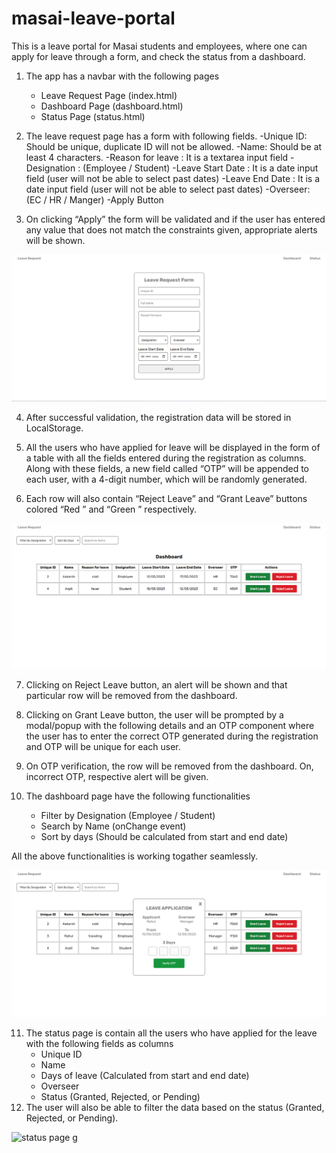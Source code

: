 # masai-leave-portal

This is a leave portal for Masai students and employees, where one can apply for leave through a form, and check the status from a dashboard.

1. The app has a navbar with the following pages

   - Leave Request Page (index.html)
   - Dashboard Page (dashboard.html)
   - Status Page (status.html)

2. The leave request page has a form with following fields.
   -Unique ID: Should be unique, duplicate ID will not be allowed.
   -Name: Should be at least 4 characters.
   -Reason for leave : It is a textarea input field
   -Designation : (Employee / Student)
   -Leave Start Date : It is a date input field (user will not be able to select past dates)
   -Leave End Date : It is a date input field (user will not be able to select past dates)
   -Overseer: (EC / HR / Manger)
   -Apply Button

3. On clicking “Apply” the form will be validated and if the user has entered any value that does not match the constraints given, appropriate alerts will be shown.

<img src="https://raw.githubusercontent.com/Kashif-Rezwi/masai-leave-portal/main/templates/Screenshot%202023-05-10%20164802.png" alt="homepage" />

4. After successful validation, the registration data will be stored in LocalStorage.

5. All the users who have applied for leave will be displayed in the form of a table with all the fields entered during the registration as columns. Along with these fields, a new field called “OTP” will be appended to each user, with a 4-digit number, which will be randomly generated.

6. Each row will also contain “Reject Leave” and “Grant Leave” buttons colored “Red ” and “Green ” respectively.

<img src="https://raw.githubusercontent.com/Kashif-Rezwi/masai-leave-portal/main/templates/Screenshot%202023-05-10%20165309.png" alt="dashboard" />

7. Clicking on Reject Leave button, an alert will be shown and that particular row will be removed from the dashboard.

8. Clicking on Grant Leave button, the user will be prompted by a modal/popup with the following details and an OTP component where the user has to enter the correct OTP generated during the registration and OTP will be unique for each user.

9. On OTP verification, the row will be removed from the dashboard. On, incorrect OTP, respective alert will be given.

10. The dashboard page have the following functionalities
    - Filter by Designation (Employee / Student)
    - Search by Name (onChange event)
    - Sort by days (Should be calculated from start and end date)

All the above functionalities is working togather seamlessly.

<img src="https://raw.githubusercontent.com/Kashif-Rezwi/masai-leave-portal/main/templates/Screenshot%202023-05-10%20165152.png" alt="modal" />

11. The status page is contain all the users who have applied for the leave with the following fields as columns
    - Unique ID
    - Name
    - Days of leave (Calculated from start and end date)
    - Overseer
    - Status (Granted, Rejected, or Pending)
12. The user will also be able to filter the data based on the status (Granted, Rejected, or Pending).

<img src="https://raw.githubusercontent.com/Kashif-Rezwi/masai-leave-portal/main/templates/Screenshot%202023-05-10%20165254.pn" alt="status page" />
g
